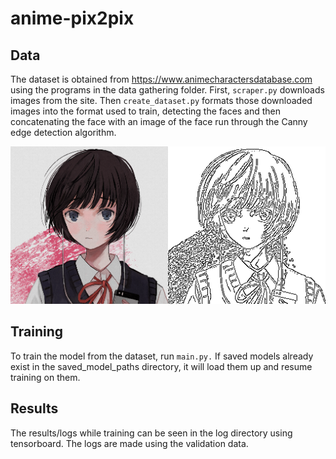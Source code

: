 # anime-pix2pix

## Data
The dataset is obtained from https://www.animecharactersdatabase.com using the programs in the data gathering folder. First, `scraper.py` downloads images from the site. Then `create_dataset.py` formats those downloaded images into the format used to train, detecting the faces and then concatenating the face with an image of the face run through the Canny edge detection algorithm.

![image](https://github.com/aryanpanpalia/anime-pix2pix/blob/main/examples/data/image.png)

## Training
To train the model from the dataset, run `main.py.` If saved models already exist in the saved_model_paths directory, it will load them up and resume training on them.

## Results
The results/logs while training can be seen in the log directory using tensorboard. The logs are made using the validation data.
